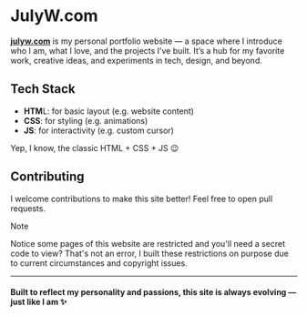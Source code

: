 # JulyW.com

[**julyw.com**](https://julyw.com) is my personal portfolio website — a space where I introduce who I am, what I love, and the projects I’ve built. It’s a hub for my favorite work, creative ideas, and experiments in tech, design, and beyond.

## Tech Stack
- **HTM**L: for basic layout (e.g. website content)
- **CSS**: for styling (e.g. animations)
- **JS**: for interactivity (e.g. custom cursor)

Yep, I know, the classic HTML + CSS + JS 😉

## Contributing
I welcome contributions to make this site better! Feel free to open pull requests.

> [!NOTE]
> Notice some pages of this website are restricted and you'll need a secret code to view? That's not an error, I built these restrictions on purpose due to current circumstances and copyright issues.

---

#### Built to reflect my personality and passions, this site is always evolving — just like I am ✨

